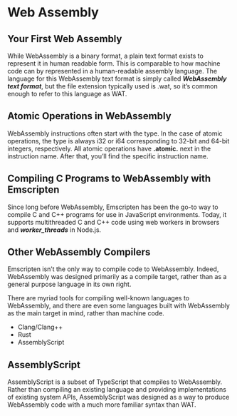 # Web Assembly

## Your First Web Assembly

While WebAssembly is a binary format, a plain text format exists to represent it in human readable form. This is comparable to how machine code can by represented in a human-readable assembly language.
The language for this WebAssembly text format is simply called **_WebAssembly text format_**, but the file extension typically used is .wat, so it’s common enough to refer to this language as WAT.

## Atomic Operations in WebAssembly

WebAssembly instructions often start with the type. In the case of atomic operations, the type is always i32 or i64 corresponding to 32-bit and 64-bit integers, respectively.
All atomic operations have **.atomic.** next in the instruction name. After that, you’ll find the specific instruction name.

## Compiling C Programs to WebAssembly with Emscripten

Since long before WebAssembly, Emscripten has been the go-to way to compile C and C++ programs for use in JavaScript environments. Today, it supports multithreaded C and C++ code using web workers in browsers and **_worker_threads_** in Node.js.

## Other WebAssembly Compilers

Emscripten isn’t the only way to compile code to WebAssembly. Indeed, WebAssembly was designed primarily as a compile target, rather than as a general purpose language in its own right.

There are myriad tools for compiling well-known languages to WebAssembly, and
there are even some languages built with WebAssembly as the main target in mind, rather than machine code.

- Clang/Clang++
- Rust
- AssemblyScript

## AssemblyScript

AssemblyScript is a subset of TypeScript that compiles to WebAssembly. Rather than compiling an existing language and providing implementations of existing system APIs, AssemblyScript was designed as a way to produce WebAssembly code with a much more familiar syntax than WAT.
